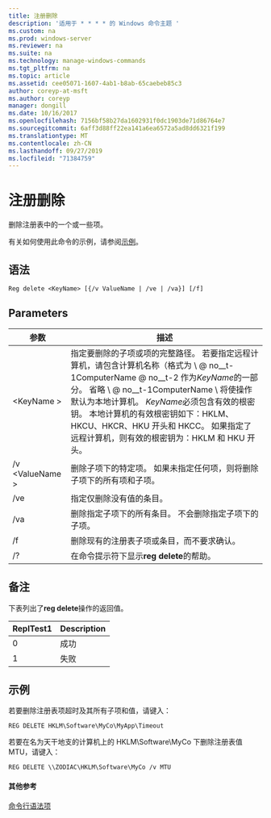 ```yaml
---
title: 注册删除
description: '适用于 * * * * 的 Windows 命令主题 '
ms.custom: na
ms.prod: windows-server
ms.reviewer: na
ms.suite: na
ms.technology: manage-windows-commands
ms.tgt_pltfrm: na
ms.topic: article
ms.assetid: cee05071-1607-4ab1-b8ab-65caebeb85c3
author: coreyp-at-msft
ms.author: coreyp
manager: dongill
ms.date: 10/16/2017
ms.openlocfilehash: 7156bf58b27da1602931f0dc1903de71d86764e7
ms.sourcegitcommit: 6aff3d88ff22ea141a6ea6572a5ad8dd6321f199
ms.translationtype: MT
ms.contentlocale: zh-CN
ms.lasthandoff: 09/27/2019
ms.locfileid: "71384759"
---
```

# <a name="reg-delete"></a>注册删除



删除注册表中的一个或一些项。

有关如何使用此命令的示例，请参阅[示例](#BKMK_examples)。

## <a name="syntax"></a>语法

```
Reg delete <KeyName> [{/v ValueName | /ve | /va}] [/f]
```

## <a name="parameters"></a>Parameters

|参数|描述|
|---------|-----------|
|\<KeyName >|指定要删除的子项或项的完整路径。 若要指定远程计算机，请包含计算机名称（格式为 \\ @ no__t-1ComputerName @ no__t-2 作为*KeyName*的一部分。 省略 \\ @ no__t-1ComputerName \ 将使操作默认为本地计算机。 *KeyName*必须包含有效的根密钥。 本地计算机的有效根密钥如下：HKLM、HKCU、HKCR、HKU 开头和 HKCC。 如果指定了远程计算机，则有效的根密钥为：HKLM 和 HKU 开头。|
|/v \<ValueName >|删除子项下的特定项。 如果未指定任何项，则将删除子项下的所有项和子项。|
|/ve|指定仅删除没有值的条目。|
|/va|删除指定子项下的所有条目。 不会删除指定子项下的子项。|
|/f|删除现有的注册表子项或条目，而不要求确认。|
|/?|在命令提示符下显示**reg delete**的帮助。|

## <a name="remarks"></a>备注

下表列出了**reg delete**操作的返回值。

|ReplTest1|Description|
|-----|-----------|
|0|成功|
|1|失败|

## <a name="BKMK_examples"></a>示例

若要删除注册表项超时及其所有子项和值，请键入：
```
REG DELETE HKLM\Software\MyCo\MyApp\Timeout
```
若要在名为天干地支的计算机上的 HKLM\Software\MyCo 下删除注册表值 MTU，请键入：
```
REG DELETE \\ZODIAC\HKLM\Software\MyCo /v MTU
```

#### <a name="additional-references"></a>其他参考

[命令行语法项](command-line-syntax-key.md)